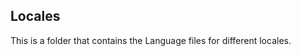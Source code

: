 <span id="locales"></span>
## Locales
This is a folder that contains the Language files for different locales.
